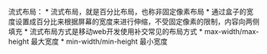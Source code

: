 流式布局：
    * 流式布局，就是百分比布局，也称非固定像素布局
    * 通过盒子的宽度设置成百分比来根据屏幕的宽度来进行伸缩，不受固定像素的限制，内容向两侧填充
    * 流式布局方式是移动web开发使用补交常见的布局方式
    * max-width/max-height 最大宽度
    * min-width/min-height 最小宽度